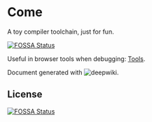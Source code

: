# Come

A toy compiler toolchain, just for fun.

[![FOSSA Status](https://app.fossa.com/api/projects/git%2Bgithub.com%2Fshuosc%2FCome.svg?type=shield)](https://app.fossa.com/projects/git%2Bgithub.com%2Fshuosc%2FCome?ref=badge_shield)

Useful in browser tools when debugging: [Tools](https://shuosc.github.io/Come/tools/).

Document generated with ![deepwiki](https://deepwiki.com/shuosc/Come).


## License

[![FOSSA Status](https://app.fossa.com/api/projects/git%2Bgithub.com%2Fshuosc%2FCome.svg?type=large)](https://app.fossa.com/projects/git%2Bgithub.com%2Fshuosc%2FCome?ref=badge_large)
